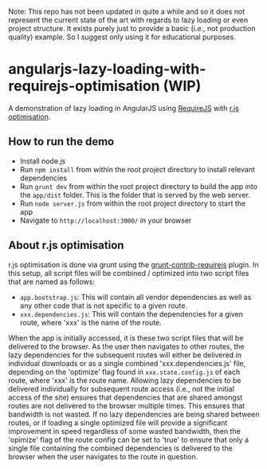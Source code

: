Note: This repo has not been updated in quite a while and so it does not represent the current state of the art with regards to lazy loading or even project structure. It exists purely just to provide a basic (i.e., not production quality) example. So I suggest only using it for educational purposes.

angularjs-lazy-loading-with-requirejs-optimisation (WIP)
===============

A demonstration of lazy loading in AngularJS using [RequireJS](http://requirejs.org/) with [r.js optimisation](http://requirejs.org/docs/optimization.html).

## How to run the demo

* Install node.js
* Run `npm install` from within the root project directory to install relevant dependencies
* Run `grunt dev` from within the root project directory to build the app into the `app/dist` folder. This is the folder that is served by the web server.
* Run `node server.js` from within the root project directory to start the app
* Navigate to `http://localhost:3000/` in your browser

## About r.js optimisation
r.js optimisation is done via grunt using the [grunt-contrib-requirejs](https://npmjs.org/package/grunt-contrib-requirejs) plugin. In this setup,
all script files will be combined / optimized into two script files that are named as follows:

* `app.bootstrap.js`: This will contain all vendor dependencies as well as any other code that is not specific to a given route.
* `xxx.dependencies.js`: This will contain the dependencies for a given route, where 'xxx' is the name of the route.

When the app is initially accessed, it is these two script files that will be delivered to the
browser. As the user then navigates to other routes, the lazy dependencies for the subsequent routes will either be delivered
in individual downloads or as a single combined 'xxx.dependencies.js' file, depending on the 'optimize' flag found in
`xxx.state.config.js` of each route, where 'xxx' is the route name. Allowing lazy dependencies to be delivered individually for
subsequent route access (i.e., not the initial access of the site) ensures that dependencies that are shared amongst routes are not delivered
to the browser multiple times. This ensures that bandwidth is not wasted. If no lazy dependencies are being
shared between routes, or if loading a single optimized file will provide a significant improvement in speed regardless
of some wasted bandwidth, then the 'opimize' flag of the route config can be set to 'true' to ensure that only a single
file containing the combined dependencies is delivered to the browser when the user navigates to the route in question.

